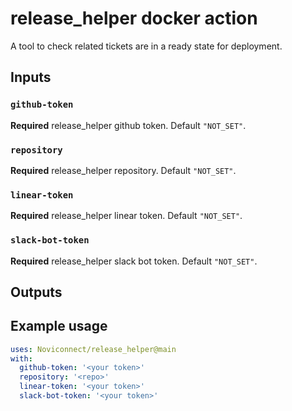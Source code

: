 # release_helper docker action

A tool to check related tickets are in a ready state for deployment.

## Inputs

### `github-token`

**Required** release_helper github token. Default `"NOT_SET"`.

### `repository`

**Required** release_helper repository. Default `"NOT_SET"`.

### `linear-token`

**Required** release_helper linear token. Default `"NOT_SET"`.

### `slack-bot-token`

**Required** release_helper slack bot token. Default `"NOT_SET"`.


## Outputs



## Example usage

```yaml
uses: Noviconnect/release_helper@main
with:
  github-token: '<your token>'
  repository: '<repo>'
  linear-token: '<your token>'
  slack-bot-token: '<your token>'
```

